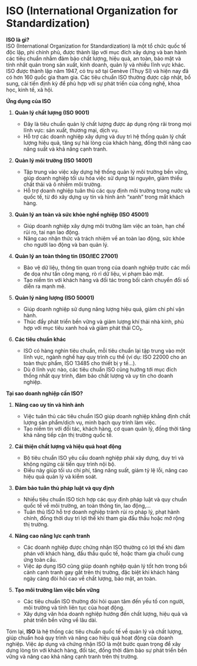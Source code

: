 # ISO (International Organization for Standardization)

**ISO là gì?**  
ISO (International Organization for Standardization) là một tổ chức quốc tế độc lập, phi chính phủ, được thành lập với mục đích xây dựng và ban hành các tiêu chuẩn nhằm đảm bảo chất lượng, hiệu quả, an toàn, bảo mật và tính nhất quán trong sản xuất, kinh doanh, quản lý và nhiều lĩnh vực khác. ISO được thành lập năm 1947, có trụ sở tại Genève (Thụy Sĩ) và hiện nay đã có hơn 160 quốc gia tham gia. Các tiêu chuẩn ISO thường được cập nhật, bổ sung, cải tiến định kỳ để phù hợp với sự phát triển của công nghệ, khoa học, kinh tế, xã hội.  

**Ứng dụng của ISO**  
1. **Quản lý chất lượng (ISO 9001)**  
   - Đây là tiêu chuẩn quản lý chất lượng được áp dụng rộng rãi trong mọi lĩnh vực: sản xuất, thương mại, dịch vụ.  
   - Hỗ trợ các doanh nghiệp xây dựng và duy trì hệ thống quản lý chất lượng hiệu quả, tăng sự hài lòng của khách hàng, đồng thời nâng cao năng suất và khả năng cạnh tranh.

2. **Quản lý môi trường (ISO 14001)**  
   - Tập trung vào việc xây dựng hệ thống quản lý môi trường bền vững, giúp doanh nghiệp tối ưu hóa việc sử dụng tài nguyên, giảm thiểu chất thải và ô nhiễm môi trường.  
   - Hỗ trợ doanh nghiệp tuân thủ các quy định môi trường trong nước và quốc tế, từ đó xây dựng uy tín và hình ảnh “xanh” trong mắt khách hàng.

3. **Quản lý an toàn và sức khỏe nghề nghiệp (ISO 45001)**  
   - Giúp doanh nghiệp xây dựng môi trường làm việc an toàn, hạn chế rủi ro, tai nạn lao động.  
   - Nâng cao nhận thức và trách nhiệm về an toàn lao động, sức khỏe cho người lao động và ban quản lý.

4. **Quản lý an toàn thông tin (ISO/IEC 27001)**  
   - Bảo vệ dữ liệu, thông tin quan trọng của doanh nghiệp trước các mối đe dọa như tấn công mạng, rò rỉ dữ liệu, vi phạm bảo mật.  
   - Tạo niềm tin với khách hàng và đối tác trong bối cảnh chuyển đổi số diễn ra mạnh mẽ.

5. **Quản lý năng lượng (ISO 50001)**  
   - Giúp doanh nghiệp sử dụng năng lượng hiệu quả, giảm chi phí vận hành.  
   - Thúc đẩy phát triển bền vững và giảm lượng khí thải nhà kính, phù hợp với mục tiêu xanh hoá và giảm phát thải CO₂.

6. **Các tiêu chuẩn khác**  
   - ISO có hàng nghìn tiêu chuẩn, mỗi tiêu chuẩn lại tập trung vào một lĩnh vực, ngành nghề hay quy trình cụ thể (ví dụ: ISO 22000 cho an toàn thực phẩm, ISO 13485 cho thiết bị y tế…).  
   - Dù ở lĩnh vực nào, các tiêu chuẩn ISO cũng hướng tới mục đích thống nhất quy trình, đảm bảo chất lượng và uy tín cho doanh nghiệp.

**Tại sao doanh nghiệp cần ISO?**  
1. **Nâng cao uy tín và hình ảnh**  
   - Việc tuân thủ các tiêu chuẩn ISO giúp doanh nghiệp khẳng định chất lượng sản phẩm/dịch vụ, minh bạch quy trình làm việc.  
   - Tạo niềm tin với đối tác, khách hàng, cơ quan quản lý, đồng thời tăng khả năng tiếp cận thị trường quốc tế.

2. **Cải thiện chất lượng và hiệu quả hoạt động**  
   - Bộ tiêu chuẩn ISO yêu cầu doanh nghiệp phải xây dựng, duy trì và không ngừng cải tiến quy trình nội bộ.  
   - Điều này giúp tối ưu chi phí, tăng năng suất, giảm tỷ lệ lỗi, nâng cao hiệu quả quản lý và kiểm soát.

3. **Đảm bảo tuân thủ pháp luật và quy định**  
   - Nhiều tiêu chuẩn ISO tích hợp các quy định pháp luật và quy chuẩn quốc tế về môi trường, an toàn thông tin, lao động,…  
   - Tuân thủ ISO hỗ trợ doanh nghiệp tránh rủi ro pháp lý, phạt hành chính, đồng thời duy trì lợi thế khi tham gia đấu thầu hoặc mở rộng thị trường.

4. **Nâng cao năng lực cạnh tranh**  
   - Các doanh nghiệp được chứng nhận ISO thường có lợi thế khi đàm phán với khách hàng, đấu thầu quốc tế, hoặc tham gia chuỗi cung ứng toàn cầu.  
   - Việc áp dụng ISO cũng giúp doanh nghiệp quản lý tốt hơn trong bối cảnh cạnh tranh gay gắt trên thị trường, đặc biệt khi khách hàng ngày càng đòi hỏi cao về chất lượng, bảo mật, an toàn.

5. **Tạo môi trường làm việc bền vững**  
   - Các tiêu chuẩn ISO thường đòi hỏi quan tâm đến yếu tố con người, môi trường và tính liên tục của hoạt động.  
   - Xây dựng văn hóa doanh nghiệp hướng đến chất lượng, hiệu quả và phát triển bền vững về lâu dài.

Tóm lại, **ISO** là hệ thống các tiêu chuẩn quốc tế về quản lý và chất lượng, giúp chuẩn hoá quy trình và nâng cao hiệu quả hoạt động của doanh nghiệp. Việc áp dụng và chứng nhận ISO là một bước quan trọng để xây dựng lòng tin với khách hàng, đối tác, đồng thời đảm bảo sự phát triển bền vững và nâng cao khả năng cạnh tranh trên thị trường.